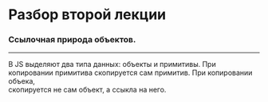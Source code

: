 # Разбор второй лекции
### Ссылочная природа объектов.
***
В JS выделяют два типа данных: объекты и примитивы. При копировании примитива скопируется сам примитив. При копировании объека,  
скопируется не сам объект, а ссыкла на него.
>
>
>
>
